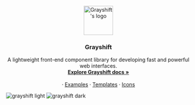 <p align="center">
  <a href="https://grayshift.io">
    <img src="https://grayshift.io/dist/svg/favicon.svg" width="80" height="80" alt="Grayshift's logo">
  </a>
</p>

<h3 align="center">Grayshift</h3>

<p align="center">
  A lightweight front-end component library for developing fast and powerful web interfaces.
  <br>
  <a href="https://grayshift.io/docs/getting-started/introduction/"><strong>Explore Grayshift docs »</strong></a>
  <br>
  <br>
  ·
  <a href="https://grayshift.io/examples/">Examples</a>
  ·
  <a href="https://grayshift.io/templates">Templates</a>
  ·
  <a href="https://grayshift.io/icons">Icons</a>
</p>

<img src="https://cdn.dribbble.com/users/3009008/screenshots/12131107/media/5ac8f10a6ca0e1dd2f3e909f0858fd23.jpg" alt="grayshift light">

<img src="https://cdn.dribbble.com/users/3009008/screenshots/12131107/media/31e0caaca67af8622110ced6e09e9849.jpg" alt="grayshift dark">

